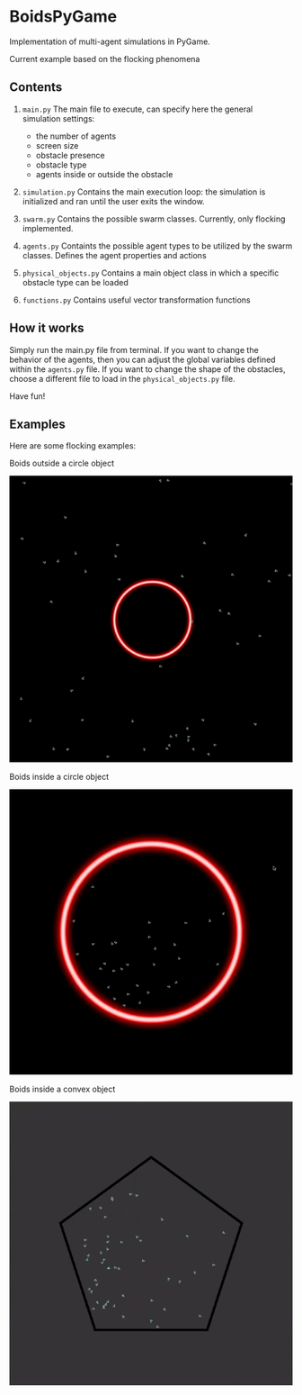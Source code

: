 # BoidsPyGame
Implementation of multi-agent simulations in PyGame.

Current example based on the flocking phenomena 

## Contents
1. `main.py` The main file to execute, can specify here the general simulation settings:
    - the number of agents
    - screen size
    - obstacle presence
    - obstacle type 
    - agents inside or outside the obstacle
 
2. `simulation.py` Contains the main execution loop: the simulation is initialized and ran until the user exits the window. 
3. `swarm.py` Contains the possible swarm classes. Currently, only flocking implemented. 
4. `agents.py` Containts the possible agent types to be utilized by the swarm classes. Defines the agent properties and actions
5. `physical_objects.py` Contains a main object class in which a specific obstacle type can be loaded 
6. `functions.py` Contains useful vector transformation functions 

## How it works
Simply run the main.py file from terminal.
If you want to change the behavior of the agents, then you can adjust the global variables defined within the `agents.py` file. 
If you want to change the shape of the obstacles, choose a different file to load in the `physical_objects.py` file.  

Have fun! 


## Examples
Here are some flocking examples: 

Boids outside a circle object

![Output sample](https://github.com/IlzeAmandaA/BoidsPyGame/blob/master/boids_outside.gif)


Boids inside a circle object


![Output sample](https://github.com/IlzeAmandaA/BoidsPyGame/blob/master/boids_inside.gif)
 

Boids inside a convex object

![Output sample](https://github.com/IlzeAmandaA/BoidsPyGame/blob/master/convexgif.gif)

